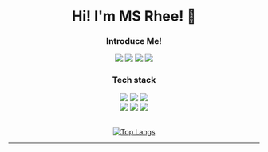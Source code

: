 <h1 align='center'>Hi! I'm MS Rhee! 👋</h1>

<h3 align='center'>Introduce Me! </h3>
<div align='center'>
<a href="https://fabulous-snapper-f03.notion.site/s-Portfolio-f08d5499ef1d4078b63dbdf2cb3970f2" target="_blank"><img src="https://img.shields.io/badge/Portfolio-000000?style=flat-square&logo=Notion&logoColor=white"/></a>
<a href="https://www.linkedin.com/in/ms-rhee/" target="_blank"><img src="https://img.shields.io/badge/LinkedIn-0A66C2?style=flat-square&logo=LinkedIn&logoColor=white"/></a>
<a href="https://blog.naver.com/seomay22" target="_blank"><img src="https://img.shields.io/badge/Blog-03C75A?style=flat-square&logo=Naver&logoColor=white"/></a>
<a href="mailto:apdltpdl22@gmail.com" target="_blank"><img src="https://img.shields.io/badge/Gmail-EA4335?style=flat-square&logo=Gmail&logoColor=white"/></a>
</div>

<div align='center'>
<h3>Tech stack</h3>
<img src="https://img.shields.io/badge/Python-3776AB?style=flat-square&logo=Python&logoColor=white"/>
<img src="https://img.shields.io/badge/JavaScript-F7DF1E?style=flat-square&logo=JavaScript&logoColor=black"/>
<img src="https://img.shields.io/badge/Java-007396?style=flat-square&logo=Java&logoColor=white"/><br/>
<img src="https://img.shields.io/badge/React-61DAFB?style=flat-square&logo=React&logoColor=white"/>
<img src="https://img.shields.io/badge/Vue js-4FC08D?style=flat-square&logo=Vue.js&logoColor=white"/>
<img src="https://img.shields.io/badge/Django-092E20?style=flat-square&logo=Django&logoColor=white"/>
 
<br/>
<br/>
 
[![Top Langs](https://github-readme-stats.vercel.app/api/top-langs/?username=apdltpdl22&layout=compact)](https://github.com/anuraghazra/github-readme-stats)

<hr/>

